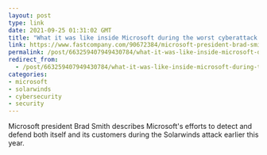 ```yaml
---
layout: post
type: link
date: 2021-09-25 01:31:02 GMT
title: "What it was like inside Microsoft during the worst cyberattack in history"
link: https://www.fastcompany.com/90672384/microsoft-president-brad-smith-solarwinds-exclusive
permalink: /post/663259407949430784/what-it-was-like-inside-microsoft-during-the-worst
redirect_from: 
  - /post/663259407949430784/what-it-was-like-inside-microsoft-during-the-worst
categories:
- microsoft
- solarwinds
- cybersecurity
- security
---
```

<p>Microsoft president Brad Smith describes Microsoft's efforts to detect and defend both itself and its customers during the Solarwinds attack earlier this year.</blockuqote>
